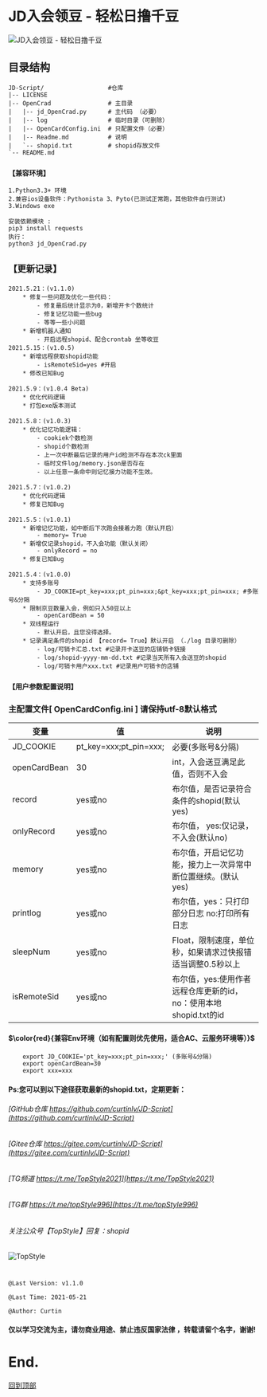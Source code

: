 
# JD入会领豆 - 轻松日撸千豆
![JD入会领豆 - 轻松日撸千豆](https://raw.githubusercontent.com/curtinlv/JD-Script/main/OpenCrad/resultCount.png)
  
##  目录结构
    JD-Script/                  #仓库
    |-- LICENSE
    |-- OpenCrad                # 主目录
    |   |-- jd_OpenCrad.py      # 主代码 （必要）
    |   |-- log                 # 临时目录（可删除）
    |   |-- OpenCardConfig.ini  # 只配置文件（必要）
    |   |-- Readme.md           # 说明
    |   `-- shopid.txt          # shopid存放文件
    `-- README.md

### `【兼容环境】`
    1.Python3.3+ 环境
    2.兼容ios设备软件：Pythonista 3、Pyto(已测试正常跑，其他软件自行测试)   
    3.Windows exe 

    安装依赖模块 :
    pip3 install requests
    执行：
    python3 jd_OpenCrad.py
## `【更新记录】`
    2021.5.21：(v1.1.0)
        * 修复一些问题及优化一些代码：
            - 修复最后统计显示为0，新增开卡个数统计
            - 修复记忆功能一些bug
            - 等等一些小问题
        * 新增机器人通知
            - 开启远程shopid、配合crontab 坐等收豆
    2021.5.15：(v1.0.5)
        * 新增远程获取shopid功能
            - isRemoteSid=yes #开启
        * 修改已知Bug

    2021.5.9：(v1.0.4 Beta)
        * 优化代码逻辑
        * 打包exe版本测试

    2021.5.8：(v1.0.3)
        * 优化记忆功能逻辑：
            - cookiek个数检测
            - shopid个数检测
            - 上一次中断最后记录的用户id检测不存在本次ck里面
            - 临时文件log/memory.json是否存在
            - 以上任意一条命中则记忆接力功能不生效。

    2021.5.7：(v1.0.2)
        * 优化代码逻辑
        * 修复已知Bug

    2021.5.5：(v1.0.1)
        * 新增记忆功能，如中断后下次跑会接着力跑（默认开启）
            - memory= True
        * 新增仅记录shopid，不入会功能（默认关闭）
            - onlyRecord = no
        * 修复已知Bug

    2021.5.4：(v1.0.0)
        * 支持多账号
            - JD_COOKIE=pt_key=xxx;pt_pin=xxx;&pt_key=xxx;pt_pin=xxx; #多账号&分隔
        * 限制京豆数量入会，例如只入50豆以上
            - openCardBean = 50
        * 双线程运行
            - 默认开启，且您没得选择。
        * 记录满足条件的shopid 【record= True】默认开启 （./log 目录可删除）
            - log/可销卡汇总.txt #记录开卡送豆的店铺销卡链接
            - log/shopid-yyyy-mm-dd.txt #记录当天所有入会送豆的shopid
            - log/可销卡用户xxx.txt #记录用户可销卡的店铺

### `【用户参数配置说明】`
### 主配置文件[ OpenCardConfig.ini ] 请保持utf-8默认格式

 变量  | 值  | 说明
 ---- | ----- | ------  
 JD_COOKIE  | pt_key=xxx;pt_pin=xxx;  | 必要(多账号&分隔) 
 openCardBean  | 30 | int，入会送豆满足此值，否则不入会 
 record    | yes或no | 布尔值，是否记录符合条件的shopid(默认yes) 
 onlyRecord  | yes或no |布尔值， yes:仅记录，不入会(默认no) 
 memory  | yes或no | 布尔值，开启记忆功能，接力上一次异常中断位置继续。(默认yes) 
 printlog  | yes或no | 布尔值，yes：只打印部分日志 no:打印所有日志 
 sleepNum  | yes或no | Float，限制速度，单位秒，如果请求过快报错适当调整0.5秒以上 
 isRemoteSid  | yes或no | 布尔值，yes:使用作者远程仓库更新的id，no：使用本地shopid.txt的id 
#### $\color{red}{兼容Env环境（如有配置则优先使用，适合AC、云服务环境等）}$    
        export JD_COOKIE='pt_key=xxx;pt_pin=xxx;' (多账号&分隔)
        export openCardBean=30
        export xxx=xxx

#### Ps:您可以到以下途径获取最新的shopid.txt，定期更新：

###### [GitHub仓库 https://github.com/curtinlv/JD-Script](https://github.com/curtinlv/JD-Script) 
###### [Gitee仓库 https://gitee.com/curtinlv/JD-Script](https://gitee.com/curtinlv/JD-Script)
###### [TG频道 https://t.me/TopStyle2021](https://t.me/TopStyle2021)
###### [TG群 https://t.me/topStyle996](https://t.me/topStyle996)
###### 关注公众号【TopStyle】回复：shopid
![TopStyle](https://gitee.com/curtinlv/img/raw/master/gzhcode.jpg)
# 
    @Last Version: v1.1.0

    @Last Time: 2021-05-21

    @Author: Curtin
#### **仅以学习交流为主，请勿商业用途、禁止违反国家法律 ，转载请留个名字，谢谢!** 

# End.
[回到顶部](#readme)
